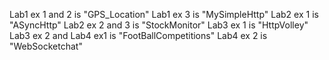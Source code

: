 Lab1 ex 1 and 2 is "GPS_Location"
Lab1 ex 3 is "MySimpleHttp"
Lab2 ex 1 is "ASyncHttp"
Lab2 ex 2 and 3 is "StockMonitor"
Lab3 ex 1 is "HttpVolley"
Lab3 ex 2 and Lab4 ex1 is "FootBallCompetitions"
Lab4 ex 2 is "WebSocketchat"

